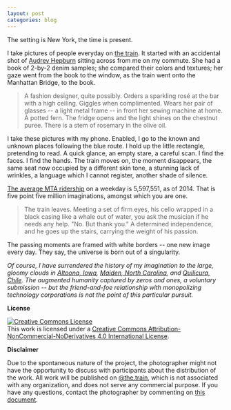 ```yaml
---
layout: post
categories: blog
---
```


The setting is New York, the time is present. 

I take pictures of people everyday on [the train](https://instagram.com/the.train). It started with an accidental shot of [Audrey Hepburn](https://instagram.com/p/9GjVfiCl__/) sitting across from me on my commute. She had a book of 2-by-2 denim samples; she compared their colors and textures; her gaze went from the book to the window, as the train went onto the Manhattan Bridge, to the book. 

> A fashion designer, quite possibly. Orders a sparkling rosé at the bar with a high ceiling. Giggles when complimented. Wears her pair of glasses -- a light metal frame -- in front her sewing machine at home. A potted fern. The fridge opens and the light shines on the chestnut puree. There is a stem of rosemary in the olive oil.  

I take these pictures with my phone. Enabled, I go to the known and unknown places following the blue route. I hold up the little rectangle, pretending to read. A quick glance, an empty stare, a careful scan. I find the faces. I find the hands. The train moves on, the moment disappears, the same seat now occupied by a different skin tone, a stunning lack of wrinkles, a language which I cannot register, another shade of silence. 

[The average MTA ridership](http://web.mta.info/nyct/facts/ridership/) on a weekday is 5,597,551, as of 2014. That is five point five million imaginations, amongst which you are one.

> The train leaves. Meeting a set of firm eyes, his cello wrapped in a black casing like a whale out of water, you ask the musician if he needs any help. "No. But thank you." A determined independence, and he goes up the stairs, carrying the weight of his passion.

The passing moments are framed with white borders -- one new image every day. They say, the universe is born out of a singularity.

_Of course, I have surrendered the history of my imagination to the large, gloomy clouds in [Altoona, Iowa](https://www.facebook.com/AltoonaDataCenter), [Maiden, North Carolina](http://www.datacenterknowledge.com/the-apple-data-center-faq/), and [Quilicura, Chile](http://www.google.com/about/datacenters/inside/locations/index.html). The augmented humanity captured by zeros and ones, a voluntary submission -- but the friend-and-foe relationship with monopolizing technology corporations is not the point of this particular pursuit._

**License**

<a rel="license" href="http://creativecommons.org/licenses/by-nc-nd/4.0/"><img alt="Creative Commons License" style="border-width:0" src="https://i.creativecommons.org/l/by-nc-nd/4.0/88x31.png" /></a><br />This work is licensed under a <a rel="license" href="http://creativecommons.org/licenses/by-nc-nd/4.0/">Creative Commons Attribution-NonCommercial-NoDerivatives 4.0 International License</a>.

**Disclaimer**

Due to the spontaneous nature of the project, the photographer might not have the opportunity to discuss with participants about the distribution of the work. All work will be published on [@the.train](https://instagram.com/the.train), which is not associated with any organization, and does not serve any commercial purpose. If you have any questions, contact the photographer by commenting on [this document](https://gist.github.com/jueyang/968cf7898df7c01784c6).